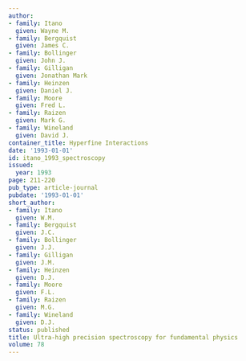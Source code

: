 ```yaml
---
author:
- family: Itano
  given: Wayne M.
- family: Bergquist
  given: James C.
- family: Bollinger
  given: John J.
- family: Gilligan
  given: Jonathan Mark
- family: Heinzen
  given: Daniel J.
- family: Moore
  given: Fred L.
- family: Raizen
  given: Mark G.
- family: Wineland
  given: David J.
container_title: Hyperfine Interactions
date: '1993-01-01'
id: itano_1993_spectroscopy
issued:
  year: 1993
page: 211-220
pub_type: article-journal
pubdate: '1993-01-01'
short_author:
- family: Itano
  given: W.M.
- family: Bergquist
  given: J.C.
- family: Bollinger
  given: J.J.
- family: Gilligan
  given: J.M.
- family: Heinzen
  given: D.J.
- family: Moore
  given: F.L.
- family: Raizen
  given: M.G.
- family: Wineland
  given: D.J.
status: published
title: Ultra-high precision spectroscopy for fundamental physics
volume: 78
---
```

